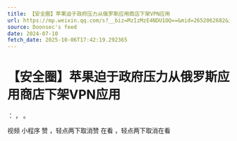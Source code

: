```yaml
---
title: 【安全圈】苹果迫于政府压力从俄罗斯应用商店下架VPN应用
url: https://mp.weixin.qq.com/s?__biz=MzIzMzE4NDU1OQ==&mid=2652062682&idx=2&sn=4fa70a26d2135ebdc5268413456e4997
source: Doonsec's feed
date: 2024-07-10
fetch_date: 2025-10-06T17:42:19.292365
---
```


# 【安全圈】苹果迫于政府压力从俄罗斯应用商店下架VPN应用

：
，
。

视频
小程序
赞
，轻点两下取消赞
在看
，轻点两下取消在看